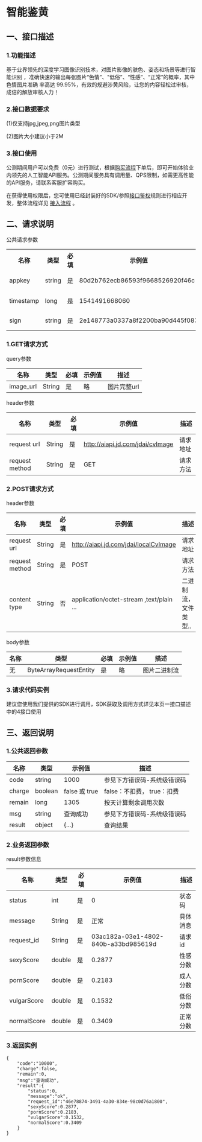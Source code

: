 # 智能鉴黄 #

## 一、接口描述 ##
  
### 1.功能描述 ###


基于业界领先的深度学习图像识别技术，对图片影像的肤色、姿态和场景等进行智能识别
，准确快速的输出每张图片“色情”、"低俗”、“性感”、“正常”的概率，其中色情图片准确
率高达 99.95%，有效的规避涉黄风险，让您的内容轻松过审核，成倍的解放审核人力！


### 2.接口数据要求 ###


(1)仅支持jpg,jpeg,png图片类型

(2)图片大小建议小于2M


### 3.接口使用 ###

公测期间用户可以免费（0元）进行测试，根据[购买流程](http://neuhub.jd.com/ai/api/image/pornIdentification)下单后，即可开始体验业内领先的人工智能API服务。公测期间服务具有调用量、QPS限制，如需更高性能的API服务，请联系客服扩容购买。

在获得使用权限后，您可使用已经封装好的SDK/参照[接口鉴权](https://aidoc.jd.com/user/auth.html)规则进行相应开发，整体流程详见   [接入流程](https://aidoc.jd.com/user/flow.html)  。
## 二、请求说明 ##

公共请求参数
<table>
   <tr>
      <th>名称</th>
      <th>类型</th>
      <th>必填</th>
      <th>示例值</th>
      <th>描述</th>
   </tr>
   <tr>
      <td>appkey</td>
      <td>string</td>
      <td>是</td>
      <td>80d2b762ecb86593f9668526920f46c</td>
      <td>您的appkey，可在买家中心控制台中获</td>
   </tr>
   <tr>
      <td>timestamp</td>
      <td>long</td>
      <td>是</td>
      <td>1541491668060</td>
      <td>请求的时间戳，精确到毫秒，timestamp有效期5分钟</td>
   </tr>
   <tr>
      <td>sign</td>
      <td>string</td>
      <td>是</td>
      <td>2e148773a0337a8f2200ba90d445f083</td>
      <td>签名，根据规则MD5(sectetkey,timestamp)</td>
   </tr>
</table>

### 1.GET请求方式 ###

query参数

名称 | 类型 | 必填 | 示例值	| 描述
------|------|-----|-----|-----
image_url | String | 是 | 略 | 图片完整url

header参数

名称 | 类型 | 必填 | 示例值	| 描述
------|------|-----|-----|-----
request url | String | 是 | http://aiapi.jd.com/jdai/cvImage | 请求地址
request method | String | 是 | GET | 请求方法


### 2.POST请求方式
header参数

名称 | 类型 | 必填 | 示例值	| 描述
------|------|-----|-----|-----
request url | String  | 是 | http://aiapi.jd.com/jdai/localCvImage | 请求地址
request method | String | 是 | POST | 请求方法
content type | String | 否 | application/octet-stream ,text/plain ... | 二进制流，文件类型..

body参数

名称 | 类型 | 必填 | 示例值	| 描述
------|------|-----|-----|-----
 无 | ByteArrayRequestEntity| 是 | 略 | 图片二进制流




### 3.请求代码实例 ###
建议您使用我们提供的SDK进行调用，SDK获取及调用方式详见本页一接口描述中的4接口使用

## 三、返回说明 ##
### 1.公共返回参数 ###
名称 | 类型 | 示例值 | 描述
------|-----|-----|-----
code | string | 1000 | 参见下方错误码-系统级错误码
charge | boolean | false 或 true | false：不扣费， true：扣费
remain | long | 1305 | 按天计算剩余调用次数
msg | string | 查询成功 | 参见下方错误码-系统级错误码
result | object | {...} | 查询结果

### 2.业务返回参数 ###

result参数信息

名称 | 类型 | 必填 | 示例值	| 描述
------|------|-----|-----|-----
status | int | 是 | 0	 | 状态码
message | String | 是 | 正常 |  具体消息
request_id | String | 是 | 03ac182a-03e1-4802-840b-a33bd985619d	 | 请求id
sexyScore | double | 是 | 0.2877 | 性感分数
pornScore | double | 是 | 0.2183 | 成人分数
vulgarScore | double | 是 | 0.1532 | 低俗分数
normalScore | double | 是 | 0.3409 | 正常分数

### 3.返回实例 ###
```
{
    "code":"10000",
    "charge":false,
    "remain":0,
    "msg":"查询成功",
    "result":{
        "status":0,
        "message":"ok",
        "request_id":"46e78874-3491-4a30-834e-98c0d76a1800",
        "sexyScore":0.2877,
        "pornScore":0.2183,
        "vulgarScore":0.1532,
        "normalScore":0.3409
    }
}
```






